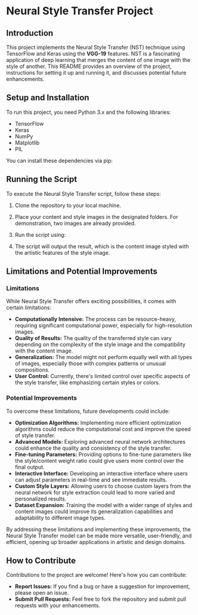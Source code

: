 # Neural Style Transfer Project

## Introduction
This project implements the Neural Style Transfer (NST) technique using TensorFlow and Keras using the __VGG-19__ features. NST is a fascinating application of deep learning that merges the content of one image with the style of another. This README provides an overview of the project, instructions for setting it up and running it, and discusses potential future enhancements.

## Setup and Installation
To run this project, you need Python 3.x and the following libraries:
- TensorFlow
- Keras
- NumPy
- Matplotlib
- PIL

You can install these dependencies via pip:


## Running the Script
To execute the Neural Style Transfer script, follow these steps:
1. Clone the repository to your local machine.
2. Place your content and style images in the designated folders. For demonstration, two images are already provided.
3. Run the script using:

4. The script will output the result, which is the content image styled with the artistic features of the style image.

## Limitations and Potential Improvements

### Limitations
While Neural Style Transfer offers exciting possibilities, it comes with certain limitations:
- **Computationally Intensive:** The process can be resource-heavy, requiring significant computational power, especially for high-resolution images.
- **Quality of Results:** The quality of the transferred style can vary depending on the complexity of the style image and the compatibility with the content image.
- **Generalization:** The model might not perform equally well with all types of images, especially those with complex patterns or unusual compositions.
- **User Control:** Currently, there's limited control over specific aspects of the style transfer, like emphasizing certain styles or colors.

### Potential Improvements
To overcome these limitations, future developments could include:
- **Optimization Algorithms:** Implementing more efficient optimization algorithms could reduce the computational cost and improve the speed of style transfer.
- **Advanced Models:** Exploring advanced neural network architectures could enhance the quality and consistency of the style transfer.
- **Fine-tuning Parameters:** Providing options to fine-tune parameters like the style/content weight ratio could give users more control over the final output.
- **Interactive Interface:** Developing an interactive interface where users can adjust parameters in real-time and see immediate results.
- **Custom Style Layers:** Allowing users to choose custom layers from the neural network for style extraction could lead to more varied and personalized results.
- **Dataset Expansion:** Training the model with a wider range of styles and content images could improve its generalization capabilities and adaptability to different image types.

By addressing these limitations and implementing these improvements, the Neural Style Transfer model can be made more versatile, user-friendly, and efficient, opening up broader applications in artistic and design domains.


## How to Contribute
Contributions to the project are welcome! Here's how you can contribute:
- **Report Issues:** If you find a bug or have a suggestion for improvement, please open an issue.
- **Submit Pull Requests:** Feel free to fork the repository and submit pull requests with your enhancements.



